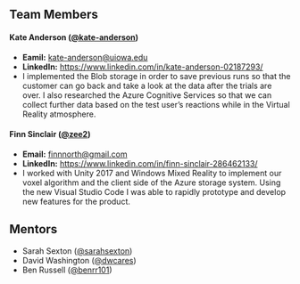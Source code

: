 ## Team Members
#### Kate Anderson ([@kate-anderson](https://github.com/kate-anderson))
* **Eamil:** kate-anderson@uiowa.edu
* **LinkedIn:** https://www.linkedin.com/in/kate-anderson-02187293/
* I implemented the Blob storage in order to save previous runs so that the customer can go back and take a look at the data after the trials are over. I also researched the Azure Cognitive Services so that we can collect further data based on the test user’s reactions while in the Virtual Reality atmosphere.
		
#### Finn Sinclair ([@zee2](https://github.com/zee2))
* **Email:** finnnorth@gmail.com
* **LinkedIn:** https://www.linkedin.com/in/finn-sinclair-286462133/
* I worked with Unity 2017 and Windows Mixed Reality to implement our voxel algorithm and the client side of the Azure storage system. Using the new Visual Studio Code I was able to rapidly prototype and develop new features for the product.
	 
## Mentors
 * Sarah Sexton ([@sarahsexton](https://github.com/sarahsexton))
 * David Washington ([@dwcares](https://github.com/dwcares))
 * Ben Russell ([@benrr101](https://github.com/benrr101))
